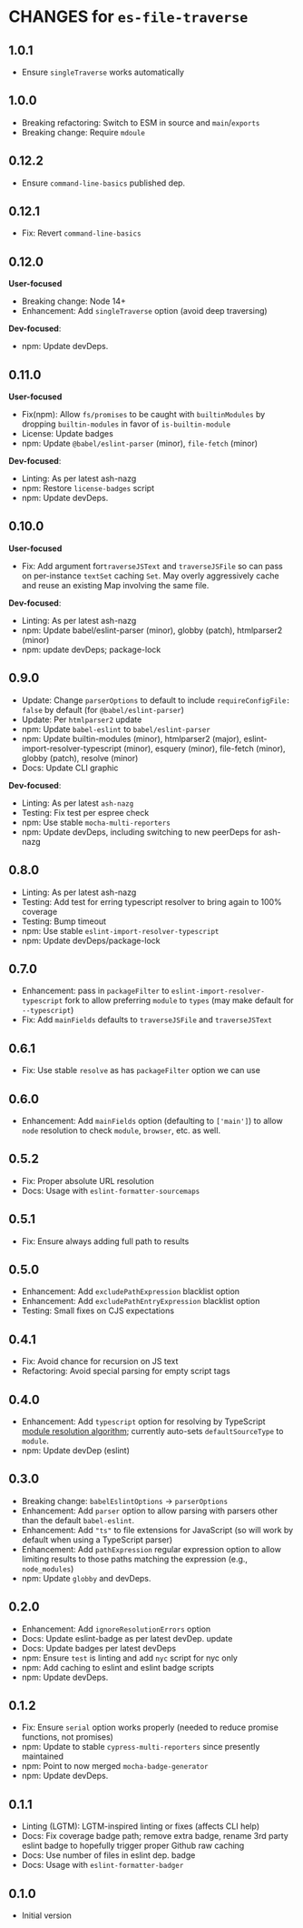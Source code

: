 # CHANGES for `es-file-traverse`

## 1.0.1

- Ensure `singleTraverse` works automatically

## 1.0.0

- Breaking refactoring: Switch to ESM in source and `main`/`exports`
- Breaking change: Require `mdoule`

## 0.12.2

- Ensure `command-line-basics` published dep.

## 0.12.1

- Fix: Revert `command-line-basics`

## 0.12.0

**User-focused**

- Breaking change: Node 14+
- Enhancement: Add `singleTraverse` option (avoid deep traversing)

**Dev-focused**:

- npm: Update devDeps.

## 0.11.0

**User-focused**

- Fix(npm): Allow `fs/promises` to be caught with `builtinModules` by
    dropping `builtin-modules` in favor of `is-builtin-module`
- License: Update badges
- npm: Update `@babel/eslint-parser` (minor), `file-fetch` (minor)

**Dev-focused**:
- Linting: As per latest ash-nazg
- npm: Restore `license-badges` script
- npm: Update devDeps.

## 0.10.0

**User-focused**

- Fix: Add argument for`traverseJSText` and `traverseJSFile` so can pass on
    per-instance `textSet` caching `Set`. May overly aggressively cache and
    reuse an existing Map involving the same file.

**Dev-focused**:

- Linting: As per latest ash-nazg
- npm: Update babel/eslint-parser (minor), globby (patch), htmlparser2 (minor)
- npm: update devDeps; package-lock

## 0.9.0

- Update: Change `parserOptions` to default to include
    `requireConfigFile: false` by default (for `@babel/eslint-parser`)
- Update: Per `htmlparser2` update
- npm: Update `babel-eslint` to `babel/eslint-parser`
- npm: Update builtin-modules (minor), htmlparser2 (major),
    eslint-import-resolver-typescript (minor), esquery (minor),
    file-fetch (minor), globby (patch), resolve (minor)
- Docs: Update CLI graphic

**Dev-focused**:

- Linting: As per latest `ash-nazg`
- Testing: Fix test per espree check
- npm: Use stable `mocha-multi-reporters`
- npm: Update devDeps, including switching to new peerDeps for ash-nazg

## 0.8.0

- Linting: As per latest ash-nazg
- Testing: Add test for erring typescript resolver to bring again to 100%
    coverage
- Testing: Bump timeout
- npm: Use stable `eslint-import-resolver-typescript`
- npm: Update devDeps/package-lock

## 0.7.0

- Enhancement: pass in `packageFilter` to `eslint-import-resolver-typescript`
    fork to allow preferring `module` to `types` (may make default for
    `--typescript`)
- Fix: Add `mainFields` defaults to `traverseJSFile` and `traverseJSText`

## 0.6.1

- Fix: Use stable `resolve` as has `packageFilter` option we can use

## 0.6.0

- Enhancement: Add `mainFields` option (defaulting to `['main']`) to allow
    `node` resolution to check `module`, `browser`, etc. as well.

## 0.5.2

- Fix: Proper absolute URL resolution
- Docs: Usage with `eslint-formatter-sourcemaps`

## 0.5.1

- Fix: Ensure always adding full path to results

## 0.5.0

- Enhancement: Add `excludePathExpression` blacklist option
- Enhancement: Add `excludePathEntryExpression` blacklist option
- Testing: Small fixes on CJS expectations

## 0.4.1

- Fix: Avoid chance for recursion on JS text
- Refactoring: Avoid special parsing for empty script tags

## 0.4.0

- Enhancement: Add `typescript` option for resolving by TypeScript
    [module resolution algorithm](https://www.typescriptlang.org/docs/handbook/module-resolution.html); currently auto-sets `defaultSourceType` to `module`.
- npm: Update devDep (eslint)

## 0.3.0

- Breaking change: `babelEslintOptions` -> `parserOptions`
- Enhancement: Add `parser` option to allow parsing with parsers other
    than the default `babel-eslint`.
- Enhancement: Add `"ts"` to file extensions for JavaScript (so will
    work by default when using a TypeScript parser)
- Enhancement: Add `pathExpression` regular expression option to allow
    limiting results to those paths matching the expression (e.g.,
    `node_modules`)
- npm: Update `globby` and devDeps.

## 0.2.0

- Enhancement: Add `ignoreResolutionErrors` option
- Docs: Update eslint-badge as per latest devDep. update
- Docs: Update badges per latest devDeps
- npm: Ensure `test` is linting and add `nyc` script for nyc only
- npm: Add caching to eslint and eslint badge scripts
- npm: Update devDeps.

## 0.1.2

- Fix: Ensure `serial` option works properly (needed to reduce promise
    functions, not promises)
- npm: Update to stable `cypress-multi-reporters` since presently maintained
- npm: Point to now merged `mocha-badge-generator`
- npm: Update devDeps.

## 0.1.1

- Linting (LGTM): LGTM-inspired linting or fixes (affects CLI help)
- Docs: Fix coverage badge path; remove extra badge, rename 3rd party
    eslint badge to hopefully trigger proper Github raw caching
- Docs: Use number of files in eslint dep. badge
- Docs: Usage with `eslint-formatter-badger`

## 0.1.0

- Initial version
